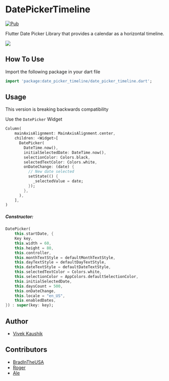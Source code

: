 # DatePickerTimeline

[![Pub](https://img.shields.io/pub/v/date_picker_timeline?color=%232bb6f6)](https://pub.dev/packages/date_picker_timeline)

Flutter Date Picker Library that provides a calendar as a horizontal timeline.

<p>
 <img src="https://raw.githubusercontent.com/iamvivekkaushik/DatePickerTimelineFlutter/master/screenshots/demo.gif?raw=true"/>
</p>

## How To Use

Import the following package in your dart file

```dart
import 'package:date_picker_timeline/date_picker_timeline.dart';
```

## Usage

This version is breaking backwards compatibility

Use the `DatePicker` Widget

```dart
Column(
    mainAxisAlignment: MainAxisAlignment.center,
    children: <Widget>[
      DatePicker(
        DateTime.now(),
        initialSelectedDate: DateTime.now(),
        selectionColor: Colors.black,
        selectedTextColor: Colors.white,
        onDateChange: (date) {
          // New date selected
          setState(() {
            _selectedValue = date;
          });
        },
      ),
    ],
)
```

##### Constructor:

```dart
DatePicker(
    this.startDate, {
    Key key,
    this.width = 60,
    this.height = 80,
    this.controller,
    this.monthTextStyle = defaultMonthTextStyle,
    this.dayTextStyle = defaultDayTextStyle,
    this.dateTextStyle = defaultDateTextStyle,
    this.selectedTextColor = Colors.white,
    this.selectionColor = AppColors.defaultSelectionColor,
    this.initialSelectedDate,
    this.daysCount = 500,
    this.onDateChange,
    this.locale = "en_US",
    this.enabledDates,
}) : super(key: key);
```

Author
------

* [Vivek Kaushik](http://github.com/iamvivekkaushik/)


Contributors
------------
* [BradInTheUSA](https://github.com/bradintheusa)
* [Roger](https://github.com/rogermedeirosdasilva)
* [Ale](https://github.com/alexandrebeato)
